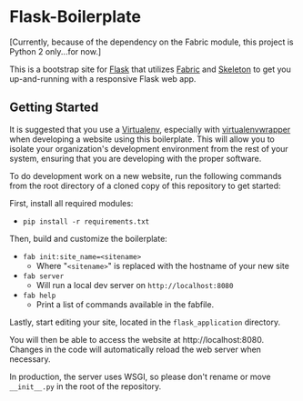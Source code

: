Flask-Boilerplate
======================

[Currently, because of the dependency on the Fabric module, this project is
Python 2 only...for now.]

This is a bootstrap site for [Flask](http://flask.pocoo.org/) that utilizes
[Fabric](http://fabfile.org) and [Skeleton](http://www.getskeleton.com/) to get
you up-and-running with a responsive Flask web app.

Getting Started
-----------------

It is suggested that you use a
[Virtualenv](https://virtualenv.readthedocs.org/en/latest/), especially with
[virtualenvwrapper](http://pypi.python.org/pypi/virtualenvwrapper) when
developing a website using this boilerplate. This will allow you to isolate your
organization's development environment from the rest of your system, ensuring
that you are developing with the proper software.

To do development work on a new website, run the following commands from the
root directory of a cloned copy of this repository to get started:

First, install all required modules:
-   `pip install -r requirements.txt`

Then, build and customize the boilerplate:
-   `fab init:site_name=<sitename>`
    - Where "`<sitename>`" is replaced with the hostname of your new site
-   `fab server`
    - Will run a local dev server on `http://localhost:8080`
-   `fab help`
    - Print a list of commands available in the fabfile.

Lastly, start editing your site, located in the `flask_application` directory.

You will then be able to access the website at http://localhost:8080.
Changes in the code will automatically reload the web server when necessary.

In production, the server uses WSGI, so please don't rename or move
`__init__.py` in the root of the repository.
